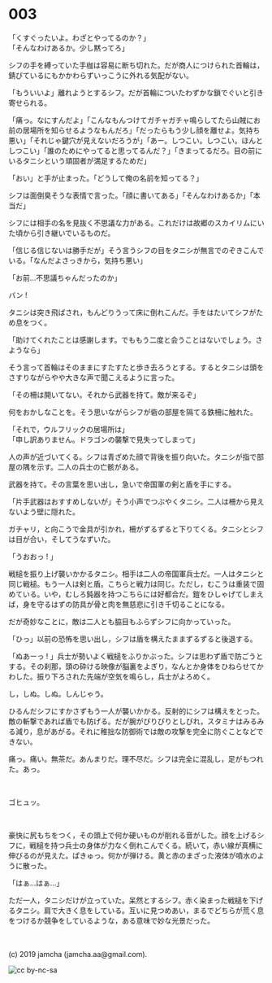 

# 003

「くすぐったいよ。わざとやってるのか？」  
「そんなわけあるか。少し黙ってろ」

シフの手を縛っていた手枷は容易に断ち切れた。だが商人につけられた首輪は，錆びているにもかかわらずいっこうに外れる気配がない。

「もういいよ」離れようとするシフ。だが首輪についたわずかな鎖でぐいと引き寄せられる。

「痛っ。なにすんだよ」「こんなもんつけてガチャガチャ鳴らしてたら山賊にお前の居場所を知らせるようなもんだろ」「だったらもう少し顔を離せよ。気持ち悪い」「それじゃ鍵穴が見えないだろうが」「あー。しつこい。しつこい。ほんとしつこい」「誰のためにやってると思ってるんだ？」「きまってるだろ。目の前にいるタニシという頑固者が満足するためだ」

「おい」と手が止まった。「どうして俺の名前を知ってる？」

シフは面倒臭そうな表情で言った。「顔に書いてある」「そんなわけあるか」「本当だ」

シフには相手の名を見抜く不思議な力がある。これだけは故郷のスカイリムにいた頃から引き継いでいるものだ。

「信じる信じないは勝手だが」そう言うシフの目をタニシが無言でのぞきこんでいる。「なんだよさっきから，気持ち悪い」

「お前…不思議ちゃんだったのか」

バン !

タニシは突き飛ばされ，もんどりうって床に倒れこんだ。手をはたいてシフがため息をつく。

「助けてくれたことは感謝します。でももう二度と会うことはないでしょう。さようなら」

そう言って首輪はそのままにすたすたと歩き去ろうとする。するとタニシは頭をさすりながらやや大きな声で聞こえるように言った。

「その柵は開いてない。それから武器を持て。敵が来るぞ」

何をおかしなことを。そう思いながらシフが砦の部屋を隔てる鉄柵に触れた。

「それで，ウルフリックの居場所は」  
「申し訳ありません。ドラゴンの襲撃で見失ってしまって」

人の声が近づいてくる。シフは青ざめた顔で背後を振り向いた。タニシが指で部屋の隅を示す。二人の兵士の亡骸がある。

武器を持て。その言葉を思い出し，急いで帝国軍の剣と盾を手にする。

「片手武器はおすすめしないが」そう小声でつぶやくタニシ。二人は柵から見えないよう壁に隠れた。

ガチャリ，と向こうで金具が引かれ，柵がずるずると下りてくる。タニシとシフは目が合い，そしてうなずいた。

「うおおっ ! 」

戦槌を振り上げ襲いかかるタニシ。相手は二人の帝国軍兵士だ。一人はタニシと同じ戦槌。もう一人は剣と盾。こちらと戦力は同じ。ただし，むこうは重装で固めている。いや，むしろ鈍器を持つこちらには好都合だ。鎧をひしゃげてしまえば，身を守るはずの防具が骨と肉を無慈悲に引き千切ることになる。

だが奇妙なことに，敵は二人とも脇目もふらずシフに向かっていった。

「ひっ」以前の恐怖を思い出し，シフは盾を構えたままずるずると後退する。

「ぬあーっ ! 」兵士が勢いよく戦槌をふりかぶった。シフは思わず盾で防ごうとする。その刹那，頭の砕ける映像が脳裏をよぎり，なんとか身体をひねらせてかわした。振り下ろされた先端が空気を鳴らし，兵士がよろめく。

し，しぬ。しぬ。しんじゃう。

ひるんだシフにすかさずもう一人が襲いかかる。反射的にシフは構えをとった。敵の斬撃であれば盾でも防げる。だが腕がびりびりとしびれ，スタミナはみるみる減り，息があがる。それに稚拙な防御術では敵の攻撃を完全に防ぐことなどできない。

痛っ。痛い。無茶だ。あんまりだ。理不尽だ。シフは完全に混乱し，足がもつれた。あっ。

<br>

ゴヒュッ。

<br>

豪快に尻もちをつく，その頭上で何か硬いものが削れる音がした。顔を上げるシフに，戦槌を持つ兵士の身体が力なく倒れこんでくる。続いて，赤い線が真横に伸びるのが見えた。ぱきゅっ。何かが弾ける。黄と赤のまざった液体が噴水のように散った。

「はぁ…はぁ…」

ただ一人，タニシだけが立っていた。呆然とするシフ。赤く染まった戦槌を下げるタニシ。肩で大きく息をしている。互いに見つめあい，まるでどちらが荒く息をつけるか競争をしているような，ある意味で妙な光景だった。

<br>
<br>
(c) 2019 jamcha (jamcha.aa@gmail.com).

![cc by-nc-sa](https://i.creativecommons.org/l/by-nc-sa/4.0/88x31.png)

